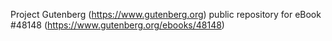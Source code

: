 Project Gutenberg (https://www.gutenberg.org) public repository for eBook #48148 (https://www.gutenberg.org/ebooks/48148)

